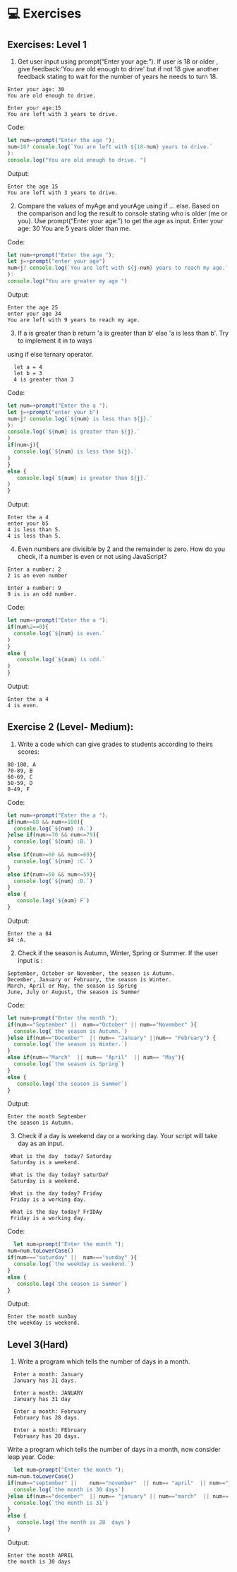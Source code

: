 # 💻 Exercises
## Exercises: Level 1
1) Get user input using prompt(“Enter your age:”). If user is 18 or older , give feedback:'You are old enough to drive' but if not 18 give another feedback stating to wait for the number of years he needs to turn 18.
```
Enter your age: 30
You are old enough to drive.

Enter your age:15
You are left with 3 years to drive.
```

Code:
```javascript
let num=+prompt("Enter the age ");
num<18? console.log(`You are left with ${18-num} years to drive.`
):
console.log("You are old enough to drive. ")
```
Output:
````
Enter the age 15
You are left with 3 years to drive.
````
2) Compare the values of myAge and yourAge using if … else. Based on the comparison and log the result to console stating who is older (me or you). Use prompt(“Enter your age:”) to get the age as input.
Enter your age: 30
You are 5 years older than me.

Code:
```javascript
let num=+prompt("Enter the age ");
let j=+prompt("enter your age")
num<j? console.log(`You are left with ${j-num} years to reach my age.`
):
console.log("You are greater my age ")
```
Output:
````
Enter the age 25
enter your age 34
You are left with 9 years to reach my age.
````
3) If a is greater than b return 'a is greater than b' else 'a is less than b'. Try to implement it in to ways

using if else
ternary operator.
```
  let a = 4
  let b = 3
  4 is greater than 3
  ```
  Code:
  
```javascript
let num=+prompt("Enter the a ");
let j=+prompt("enter your b")
num<j? console.log(`${num} is less than ${j}.`
):
console.log(`${num} is greater than ${j}.`
)
if(num<j){
  console.log(`${num} is less than ${j}.`
)  
}
else {
   console.log(`${num} is greater than ${j}.`
) 
}
```
Output:
````
Enter the a 4
enter your b5
4 is less than 5.
4 is less than 5.
````
4) Even numbers are divisible by 2 and the remainder is zero. How do you check, if a number is even or not using JavaScript?
```
Enter a number: 2
2 is an even number

Enter a number: 9
9 is is an odd number.
```
Code:
```javascript
let num=+prompt("Enter the a ");
if(num%2==0){
  console.log(`${num} is even.`
)  
}
else {
   console.log(`${num} is odd.`
) 
}
```
Output:
````
Enter the a 4
4 is even.
````
## Exercise 2 (Level- Medium):
1) Write a code which can give grades to students according to theirs scores:
```
80-100, A
70-89, B
60-69, C
50-59, D
0-49, F
````

Code:
``` javascript
let num=+prompt("Enter the a ");
if(num>=80 && num<=100){
  console.log(`${num} :A.`)  
}else if(num>=70 && num<=79){
  console.log(`${num} :B.`)  
}
else if(num>=60 && num<=69){
  console.log(`${num} :C.`)  
}
else if(num>=50 && num<=59){
  console.log(`${num} :D.`)  
}
else {
   console.log(`${num} F`) 
}
```
Output:
````
Enter the a 84
84 :A.
````
2) Check if the season is Autumn, Winter, Spring or Summer. If the user input is :
```
September, October or November, the season is Autumn.
December, January or February, the season is Winter.
March, April or May, the season is Spring
June, July or August, the season is Summer
````

Code:
``` javascript
let num=prompt("Enter the month ");
if(num=="September" ||  num=="October" || num=="November" ){
  console.log(`the season is Autumn.`)  
}else if(num=="December"  || num== "January" ||num== "February") {
  console.log(`the season is Winter.`)  
}
else if(num=="March"  || num== "April"  || num== "May"){
  console.log(`the season is Spring`)  
}
else {
   console.log(`the season is Summer`) 
}
```
Output:
````
Enter the month September
the season is Autumn.
````
3) Check if a day is weekend day or a working day. Your script will take day as an input.
 
 ```
  What is the day  today? Saturday
  Saturday is a weekend.

  What is the day today? saturDaY
  Saturday is a weekend.

  What is the day today? Friday
  Friday is a working day.

  What is the day today? FrIDAy
  Friday is a working day.
  ```
Code:
``` javascript
  let num=prompt("Enter the month ");
num=num.toLowerCase()
if(num==="saturday" ||  num==="sunday" ){
  console.log(`the weekday is weekend.`)  
}
else {
   console.log(`the season is Summer`) 
}
```
Output:
````
Enter the month sunDay
the weekday is weekend.
````
## Level 3(Hard)
1) Write a program which tells the number of days in a month.
```
  Enter a month: January
  January has 31 days.

  Enter a month: JANUARY
  January has 31 day

  Enter a month: February
  February has 28 days.

  Enter a month: FEbruary
  February has 28 days.
  ```
Write a program which tells the number of days in a month, now consider leap year.
Code:
``` javascript
  let num=prompt("Enter the month ");
num=num.toLowerCase()
if(num=="september" ||    num=="november"  || num== "april"  || num=="june"){
  console.log(`the month is 30 days`)  
}else if(num=="december"  || num== "january" || num=="march"  || num== "may" || num=="july"|| num=="august" || num=="october"){
  console.log(`the month is 31`)  
}
else {
   console.log(`the month is 28  days`) 
}
```
Output:
````
Enter the month APRIL
the month is 30 days
````
